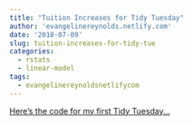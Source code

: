 ```yaml
---
title: "Tuition Increases for Tidy Tuesday"
author: 'evangelinereynolds.netlify.com'
date: '2018-07-09'
slug: tuition-increases-for-tidy-tue
categories:
  - rstats
  - linear-model
tags:
  - evangelinereynoldsnetlifycom
---
```


[Here’s the code for my first Tidy Tuesday...<click to read more>](https://evangelinereynolds.netlify.com/post/tuition-for-tidy-tuesday/)

